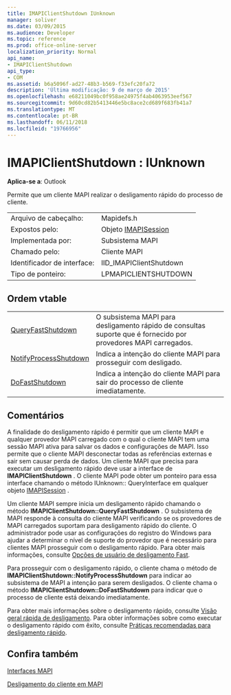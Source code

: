 ```yaml
---
title: IMAPIClientShutdown IUnknown
manager: soliver
ms.date: 03/09/2015
ms.audience: Developer
ms.topic: reference
ms.prod: office-online-server
localization_priority: Normal
api_name:
- IMAPIClientShutdown
api_type:
- COM
ms.assetid: b6a5096f-ad27-48b3-b569-f33efc20fa72
description: 'Última modificação: 9 de março de 2015'
ms.openlocfilehash: e68211049bc0f958ae24975f4ab4063953eef567
ms.sourcegitcommit: 9d60cd82b5413446e5bc8ace2cd689f683fb41a7
ms.translationtype: MT
ms.contentlocale: pt-BR
ms.lasthandoff: 06/11/2018
ms.locfileid: "19766956"
---
```

# <a name="imapiclientshutdown--iunknown"></a>IMAPIClientShutdown : IUnknown

  
  
**Aplica-se a**: Outlook 
  
Permite que um cliente MAPI realizar o desligamento rápido do processo de cliente. 
  
|||
|:-----|:-----|
|Arquivo de cabeçalho:  <br/> |Mapidefs.h  <br/> |
|Expostos pelo:  <br/> |Objeto [IMAPISession](imapisessioniunknown.md)  <br/> |
|Implementada por:  <br/> |Subsistema MAPI  <br/> |
|Chamado pelo:  <br/> |Cliente MAPI  <br/> |
|Identificador de interface:  <br/> |IID_IMAPIClientShutdown  <br/> |
|Tipo de ponteiro:  <br/> |LPMAPICLIENTSHUTDOWN  <br/> |
   
## <a name="vtable-order"></a>Ordem vtable

|||
|:-----|:-----|
|[QueryFastShutdown](imapiclientshutdown-queryfastshutdown.md) <br/> |O subsistema MAPI para desligamento rápido de consultas suporte que é fornecido por provedores MAPI carregados.  <br/> |
|[NotifyProcessShutdown](imapiclientshutdown-notifyprocessshutdown.md) <br/> |Indica a intenção do cliente MAPI para prosseguir com desligado.  <br/> |
|[DoFastShutdown](imapiclientshutdown-dofastshutdown.md) <br/> |Indica a intenção do cliente MAPI para sair do processo de cliente imediatamente.  <br/> |
   
## <a name="remarks"></a>Comentários

A finalidade do desligamento rápido é permitir que um cliente MAPI e qualquer provedor MAPI carregado com o qual o cliente MAPI tem uma sessão MAPI ativa para salvar os dados e configurações de MAPI. Isso permite que o cliente MAPI desconectar todas as referências externas e sair sem causar perda de dados. Um cliente MAPI que precisa para executar um desligamento rápido deve usar a interface de **IMAPIClientShutdown** . O cliente MAPI pode obter um ponteiro para essa interface chamando o método IUnknown:: QueryInterface em qualquer objeto [IMAPISession](imapisessioniunknown.md) . 
  
Um cliente MAPI sempre inicia um desligamento rápido chamando o método **IMAPIClientShutdown::QueryFastShutdown** . O subsistema de MAPI responde à consulta do cliente MAPI verificando se os provedores de MAPI carregados suportam para desligamento rápido do cliente. O administrador pode usar as configurações do registro do Windows para ajudar a determinar o nível de suporte do provedor que é necessário para clientes MAPI prosseguir com o desligamento rápido. Para obter mais informações, consulte [Opções de usuário de desligamento Fast](fast-shutdown-user-options.md).
  
Para prosseguir com o desligamento rápido, o cliente chama o método de **IMAPIClientShutdown::NotifyProcessShutdown** para indicar ao subsistema de MAPI a intenção para serem desligados. O cliente chama o método **IMAPIClientShutdown::DoFastShutdown** para indicar que o processo de cliente está deixando imediatamente. 
  
Para obter mais informações sobre o desligamento rápido, consulte [Visão geral rápida de desligamento](fast-shutdown-overview.md). Para obter informações sobre como executar o desligamento rápido com êxito, consulte [Práticas recomendadas para desligamento rápido](best-practices-for-fast-shutdown.md).
  
## <a name="see-also"></a>Confira também



[Interfaces MAPI](mapi-interfaces.md)
  
[Desligamento do cliente em MAPI](client-shutdown-in-mapi.md)

